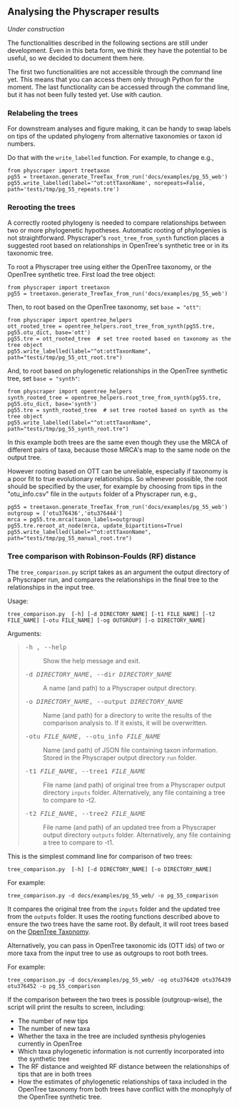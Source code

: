 ## Analysing the Physcraper results

*Under construction*

The functionalities described in the following sections are still under development.
Even in this beta form, we think they have the potential to be useful, so we decided to document them here.

The first two functionalities are not accessible through the command line yet.
This means that you can access them only through Python for the moment.
The last functionality can be accessed through the command line, but it has not
been fully tested yet. Use with caution.

### Relabeling the trees

For downstream analyses and figure making, it can be handy to swap labels on tips of
the updated phylogeny from alternative taxonomies or taxon id numbers.

Do that with the `write_labelled` function. For example, to change  e.g.,

    from physcraper import treetaxon
    pg55 = treetaxon.generate_TreeTax_from_run('docs/examples/pg_55_web')
    pg55.write_labelled(label='^ot:ottTaxonName', norepeats=False, path='tests/tmp/pg_55_repeats.tre')

### Rerooting the trees

A correctly rooted phylogeny is needed to compare relationships between two or more phylogenetic hypotheses.
Automatic rooting of phylogenies is not straightforward. Physcraper's `root_tree_from_synth` function places a suggested root based on relationships in OpenTree's synthetic tree or in its taxonomic tree.

To root a Physcraper tree using either the OpenTree taxonomy, or the OpenTree synthetic tree.
First load the tree object:

    from physcraper import treetaxon
    pg55 = treetaxon.generate_TreeTax_from_run('docs/examples/pg_55_web')

Then, to root based on the OpenTree taxonomy, set `base = "ott"`:

    from physcraper import opentree_helpers
    ott_rooted_tree = opentree_helpers.root_tree_from_synth(pg55.tre, pg55.otu_dict, base='ott')
    pg55.tre = ott_rooted_tree  # set tree rooted based on taxonomy as the tree object
    pg55.write_labelled(label="^ot:ottTaxonName", path="tests/tmp/pg_55_ott_root.tre")


And, to root based on phylogenetic relationships in the OpenTree synthetic tree, set `base = "synth"`:

    from physcraper import opentree_helpers
    synth_rooted_tree = opentree_helpers.root_tree_from_synth(pg55.tre, pg55.otu_dict, base='synth')
    pg55.tre = synth_rooted_tree  # set tree rooted based on synth as the tree object
    pg55.write_labelled(label="^ot:ottTaxonName", path="tests/tmp/pg_55_synth_root.tre")


In this example both trees are the same even though they use the MRCA of different pairs of taxa, because those MRCA's map to the same node on the output tree.

However rooting based on OTT can be unreliable, especially if taxonomy is a poor fit to true evolutionary relationships.
So whenever possible, the root should be specified by the user, for example by choosing from tips in the "otu_info.csv" file in the `outputs` folder of a Physcraper run, e.g.,

    pg55 = treetaxon.generate_TreeTax_from_run('docs/examples/pg_55_web')
    outgroup = ['otu376436','otu376444']
    mrca = pg55.tre.mrca(taxon_labels=outgroup)
    pg55.tre.reroot_at_node(mrca, update_bipartitions=True)
    pg55.write_labelled(label="^ot:ottTaxonName", path="tests/tmp/pg_55_manual_root.tre")


### Tree comparison with Robinson-Foulds (RF) distance

The `tree_comparison.py` script takes as an argument the output directory of a Physcraper run,
and compares the relationships in the final tree to the relationships in the input tree.

Usage:

    tree_comparison.py  [-h] [-d DIRECTORY_NAME] [-t1 FILE_NAME] [-t2 FILE_NAME] [-otu FILE_NAME] [-og OUTGROUP] [-o DIRECTORY_NAME]

Arguments:

<blockquote>
<div><dl class="option-list">
<dt><kbd><span class="option">-h </span>, <span class="option">--help </span></kbd></dt>
<dd><p>Show the help message and exit.</p>
</dd>
<dt><kbd><span class="option">-d <var>DIRECTORY_NAME</var></span>, <span class="option">--dir <var>DIRECTORY_NAME</var></span></kbd></dt>
<dd><p>A name (and path) to a Physcraper output directory.</p>
</dd>
<dt><kbd><span class="option">-o <var>DIRECTORY_NAME</var></span>, <span class="option">--output <var>DIRECTORY_NAME</var></span></kbd></dt>
<dd><p>Name (and path) for a directory to write the results of the comparison analysis to. If it exists, it will be overwritten.</p>
</dd>
<dt><kbd><span class="option">-otu <var>FILE_NAME</var></span>, <span class="option">--otu_info <var>FILE_NAME</var></span></kbd></dt>
<dd><p>Name (and path) of JSON file containing taxon information. Stored in the Physcraper output directory <code class="docutils literal notranslate"><span class="pre">run</span></code> folder.</p>
</dd>
<dt><kbd><span class="option">-t1 <var>FILE_NAME</var></span>, <span class="option">--tree1 <var>FILE_NAME</var></span></kbd></dt>
<dd><p>File name (and path) of original tree from a Physcraper output directory <code class="docutils literal notranslate"><span class="pre">inputs</span></code> folder. Alternatively, any file containing a tree to compare to -t2.</p>
</dd>
<dt><kbd><span class="option">-t2 <var>FILE_NAME</var></span>, <span class="option">--tree2 <var>FILE_NAME</var></span></kbd></dt>
<dd><p>File name (and path) of an updated tree from a Physcraper output directory <code class="docutils literal notranslate"><span class="pre">outputs</span></code> folder. Alternatively, any file containing a tree to compare to -t1.</p>
</dd>
</dl>
</div></blockquote>


This is the simplest command line for comparison of two trees:

    tree_comparison.py  [-h] [-d DIRECTORY_NAME] [-o DIRECTORY_NAME]

For example:

    tree_comparison.py -d docs/examples/pg_55_web/ -o pg_55_comparison

It compares the original tree from the `inputs` folder and the updated tree from the `outputs` folder.
It uses the rooting functions described above to ensure the two trees have the same root.
By default, it will root trees based on the [OpenTree Taxonomy](https://tree.opentreeoflife.org/about/taxonomy-version/ott3.2).

Alternatively, you can pass in OpenTree taxonomic ids (OTT ids) of two or more taxa from the input tree to use as outgroups to root both trees.

For example:

    tree_comparison.py -d docs/examples/pg_55_web/ -og otu376420 otu376439 otu376452 -o pg_55_comparison

If the comparison between the two trees is possible (outgroup-wise), the script will print the results to screen, including:

* The number of new tips
* The number of new taxa
* Whether the taxa in the tree are included synthesis phylogenies currently in OpenTree
* Which taxa phylogenetic information is not currently incorporated into the synthetic tree
* The RF distance and weighted RF distance between the relationships of tips that are in both trees
* How the estimates of phylogenetic relationships of taxa included in the OpenTree taxonomy from both trees have conflict with the monophyly of the OpenTree synthetic tree.
